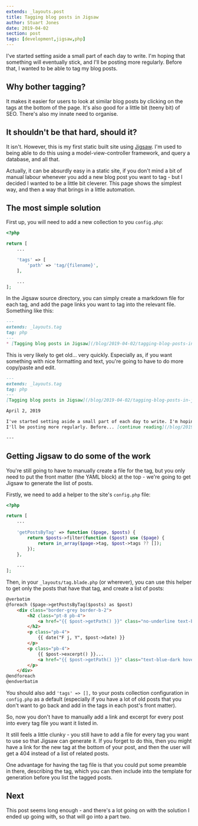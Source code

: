 ```yaml
---
extends: _layouts.post
title: Tagging blog posts in Jigsaw
author: Stuart Jones
date: 2019-04-02
section: post
tags: [development,jigsaw,php]
---
```


I've started setting aside a small part of each day to write. I'm hoping that something will eventually stick, and I'll
be posting more regularly. Before that, I wanted to be able to tag my blog posts.

## Why bother tagging?

It makes it easier for users to look at similar blog posts by clicking on the tags at the bottom of the page. It's also
good for a little bit (teeny bit) of SEO. There's also my innate need to organise.

## It shouldn't be that hard, should it?

It isn't. However, this is my first static built site using [Jigsaw](http://jigsaw.tighten.co/). I'm used to being able
to do this using a model-view-controller framework, and query a database, and all that.

Actually, it can be absurdly easy in a static site, if you don't mind a bit of manual labour whenever you add a new
blog post you want to tag - but I decided I wanted to be a little bit cleverer. This page shows the simplest way, and
then a way that brings in a little automation.

## The most simple solution

First up, you will need to add a new collection to you `config.php`:

```php
<?php

return [
    ...

    'tags' => [
        'path' => 'tag/{filename}',    
    ],

    ...
];
```

In the Jigsaw source directory, you can simply create a markdown file for each tag, and add the page links you want to
tag into the relevant file. Something like this:

```markdown
---
extends: _layouts.tag
tag: php
---
* [Tagging blog posts in Jigsaw](/blog/2019-04-02/tagging-blog-posts-in-jigsaw)
```

This is very likely to get old... very quickly. Especially as, if you want something with nice formatting and text,
you're going to have to do more copy/paste and edit.

```markdown
---
extends: _layouts.tag
tag: php
---
[Tagging blog posts in Jigsaw](/blog/2019-04-02/tagging-blog-posts-in-jigsaw)

April 2, 2019

I've started setting aside a small part of each day to write. I'm hoping that something will eventually stick, and 
I'll be posting more regularly. Before... [continue reading](/blog/2019-04-02/tagging-blog-posts-in-jigsaw)

---
```

## Getting Jigsaw to do some of the work

You're still going to have to manually create a file for the tag, but you only need to put the front matter 
(the YAML block) at the top - we're going to get Jigsaw to generate the list of posts.

Firstly, we need to add a helper to the site's `config.php` file:

```php
<?php

return [
    ...
    
    'getPostsByTag' => function ($page, $posts) {
        return $posts->filter(function ($post) use ($page) {
            return in_array($page->tag, $post->tags ?? []);
        });
    },
    
    ...
];
```

Then, in your `_layouts/tag.blade.php` (or wherever), you can use this helper to get only the posts that have that tag, 
and create a list of posts:

```html
@verbatim
@foreach ($page->getPostsByTag($posts) as $post)
    <div class="border-grey border-b-2">
        <h2 class="pt-8 pb-4">
            <a href="{{ $post->getPath() }}" class="no-underline text-blue-dark hover:text-blue-darker">{{ $post->title }}</a>
        </h2>
        <p class="pb-4">
            {{ date("F j, Y", $post->date) }}
        </p>
        <p class="pb-4">
            {{ $post->excerpt() }}... 
            <a href="{{ $post->getPath() }}" class="text-blue-dark hover:text-blue-darker no-underline font-bold">continue reading</a>
        </p>
    </div>
@endforeach
@endverbatim
```

You should also add `'tags' => [],` to your posts collection configuration in `config.php` as a default (especially if
you have a lot of old posts that you don't want to go back and add in the tags in each post's front matter).

So, now you don't have to manually add a link and excerpt for every post into every tag file you want it listed in.

It still feels a little clunky - you still have to add a file for every tag you want to use so that Jigsaw can 
generate it. If you forget to do this, then you might have a link for the new tag at the bottom of your post, and then
the user will get a 404 instead of a list of related posts.

One advantage for having the tag file is that you could put some preamble in there, describing the tag, which you can
then include into the template for generation before you list the tagged posts.

## Next

This post seems long enough - and there's a lot going on with the solution I ended up going with, so that will go
into a part two.